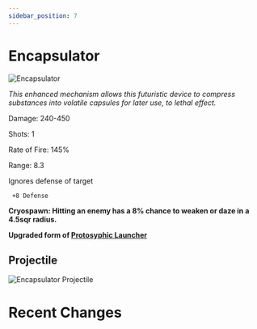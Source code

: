 ```yaml
---
sidebar_position: 7
---
```


# Encapsulator

![Encapsulator](https://vwiki.valorserver.com/api/item/picture/encapsulator)

<i>This enhanced mechanism allows this futuristic device to compress substances into volatile capsules for later use, to lethal effect.</i>


Damage: 240-450

Shots: 1

Rate of Fire: 145%

Range: 8.3

Ignores defense of target

     +8 Defense

**Cryospawn: Hitting an enemy has a 8% chance to weaken or daze in a 4.5sqr radius.**

**Upgraded form of [Protosyphic Launcher](https://wiki.valorserver.com/docs/items/weapons/bows/ut/protosyphic_launcher)**

## Projectile

![Encapsulator Projectile](https://raw.githubusercontent.com/Valor-Inc/Wiki/refs/heads/main/static/img/weapons/Bows/encapsulator.gif)
    
# Recent Changes

